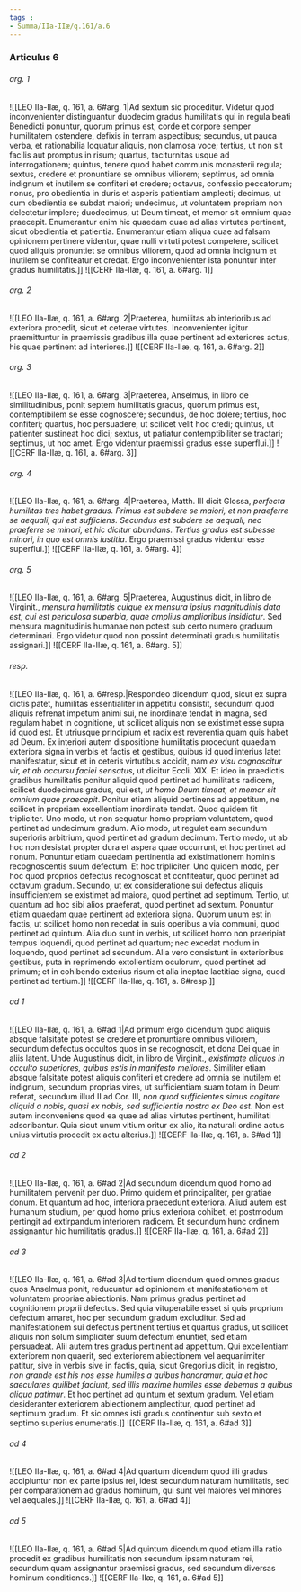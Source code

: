 ```yaml
---
tags : 
- Summa/IIa-IIæ/q.161/a.6
---
```


### Articulus 6

###### arg. 1
![[LEO IIa-IIæ, q. 161, a. 6#arg. 1|Ad sextum sic proceditur. Videtur quod inconvenienter distinguantur duodecim gradus humilitatis qui in regula beati Benedicti ponuntur, quorum primus est, corde et corpore semper humilitatem ostendere, defixis in terram aspectibus; secundus, ut pauca verba, et rationabilia loquatur aliquis, non clamosa voce; tertius, ut non sit facilis aut promptus in risum; quartus, taciturnitas usque ad interrogationem; quintus, tenere quod habet communis monasterii regula; sextus, credere et pronuntiare se omnibus viliorem; septimus, ad omnia indignum et inutilem se confiteri et credere; octavus, confessio peccatorum; nonus, pro obedientia in duris et asperis patientiam amplecti; decimus, ut cum obedientia se subdat maiori; undecimus, ut voluntatem propriam non delectetur implere; duodecimus, ut Deum timeat, et memor sit omnium quae praecepit. Enumerantur enim hic quaedam quae ad alias virtutes pertinent, sicut obedientia et patientia. Enumerantur etiam aliqua quae ad falsam opinionem pertinere videntur, quae nulli virtuti potest competere, scilicet quod aliquis pronuntiet se omnibus viliorem, quod ad omnia indignum et inutilem se confiteatur et credat. Ergo inconvenienter ista ponuntur inter gradus humilitatis.]]
![[CERF IIa-IIæ, q. 161, a. 6#arg. 1]]

###### arg. 2
![[LEO IIa-IIæ, q. 161, a. 6#arg. 2|Praeterea, humilitas ab interioribus ad exteriora procedit, sicut et ceterae virtutes. Inconvenienter igitur praemittuntur in praemissis gradibus illa quae pertinent ad exteriores actus, his quae pertinent ad interiores.]]
![[CERF IIa-IIæ, q. 161, a. 6#arg. 2]]

###### arg. 3
![[LEO IIa-IIæ, q. 161, a. 6#arg. 3|Praeterea, Anselmus, in libro de similitudinibus, ponit septem humilitatis gradus, quorum primus est, contemptibilem se esse cognoscere; secundus, de hoc dolere; tertius, hoc confiteri; quartus, hoc persuadere, ut scilicet velit hoc credi; quintus, ut patienter sustineat hoc dici; sextus, ut patiatur contemptibiliter se tractari; septimus, ut hoc amet. Ergo videntur praemissi gradus esse superflui.]]
![[CERF IIa-IIæ, q. 161, a. 6#arg. 3]]

###### arg. 4
![[LEO IIa-IIæ, q. 161, a. 6#arg. 4|Praeterea, Matth. III dicit Glossa, *perfecta humilitas tres habet gradus. Primus est subdere se maiori, et non praeferre se aequali, qui est sufficiens. Secundus est subdere se aequali, nec praeferre se minori, et hic dicitur abundans. Tertius gradus est subesse minori, in quo est omnis iustitia*. Ergo praemissi gradus videntur esse superflui.]]
![[CERF IIa-IIæ, q. 161, a. 6#arg. 4]]

###### arg. 5
![[LEO IIa-IIæ, q. 161, a. 6#arg. 5|Praeterea, Augustinus dicit, in libro de Virginit., *mensura humilitatis cuique ex mensura ipsius magnitudinis data est, cui est periculosa superbia, quae amplius amplioribus insidiatur*. Sed mensura magnitudinis humanae non potest sub certo numero graduum determinari. Ergo videtur quod non possint determinati gradus humilitatis assignari.]]
![[CERF IIa-IIæ, q. 161, a. 6#arg. 5]]

###### resp.
![[LEO IIa-IIæ, q. 161, a. 6#resp.|Respondeo dicendum quod, sicut ex supra dictis patet, humilitas essentialiter in appetitu consistit, secundum quod aliquis refrenat impetum animi sui, ne inordinate tendat in magna, sed regulam habet in cognitione, ut scilicet aliquis non se existimet esse supra id quod est. Et utriusque principium et radix est reverentia quam quis habet ad Deum. Ex interiori autem dispositione humilitatis procedunt quaedam exteriora signa in verbis et factis et gestibus, quibus id quod interius latet manifestatur, sicut et in ceteris virtutibus accidit, nam *ex visu cognoscitur vir, et ab occursu faciei sensatus*, ut dicitur Eccli. XIX. Et ideo in praedictis gradibus humilitatis ponitur aliquid quod pertinet ad humilitatis radicem, scilicet duodecimus gradus, qui est, *ut homo Deum timeat, et memor sit omnium quae praecepit*. Ponitur etiam aliquid pertinens ad appetitum, ne scilicet in propriam excellentiam inordinate tendat. Quod quidem fit tripliciter. Uno modo, ut non sequatur homo propriam voluntatem, quod pertinet ad undecimum gradum. Alio modo, ut regulet eam secundum superioris arbitrium, quod pertinet ad gradum decimum. Tertio modo, ut ab hoc non desistat propter dura et aspera quae occurrunt, et hoc pertinet ad nonum. Ponuntur etiam quaedam pertinentia ad existimationem hominis recognoscentis suum defectum. Et hoc tripliciter. Uno quidem modo, per hoc quod proprios defectus recognoscat et confiteatur, quod pertinet ad octavum gradum. Secundo, ut ex consideratione sui defectus aliquis insufficientem se existimet ad maiora, quod pertinet ad septimum. Tertio, ut quantum ad hoc sibi alios praeferat, quod pertinet ad sextum. Ponuntur etiam quaedam quae pertinent ad exteriora signa. Quorum unum est in factis, ut scilicet homo non recedat in suis operibus a via communi, quod pertinet ad quintum. Alia duo sunt in verbis, ut scilicet homo non praeripiat tempus loquendi, quod pertinet ad quartum; nec excedat modum in loquendo, quod pertinet ad secundum. Alia vero consistunt in exterioribus gestibus, puta in reprimendo extollentiam oculorum, quod pertinet ad primum; et in cohibendo exterius risum et alia ineptae laetitiae signa, quod pertinet ad tertium.]]
![[CERF IIa-IIæ, q. 161, a. 6#resp.]]

###### ad 1
![[LEO IIa-IIæ, q. 161, a. 6#ad 1|Ad primum ergo dicendum quod aliquis absque falsitate potest se credere et pronuntiare omnibus viliorem, secundum defectus occultos quos in se recognoscit, et dona Dei quae in aliis latent. Unde Augustinus dicit, in libro de Virginit., *existimate aliquos in occulto superiores, quibus estis in manifesto meliores*. Similiter etiam absque falsitate potest aliquis confiteri et credere ad omnia se inutilem et indignum, secundum proprias vires, ut sufficientiam suam totam in Deum referat, secundum illud II ad Cor. III, *non quod sufficientes simus cogitare aliquid a nobis, quasi ex nobis, sed sufficientia nostra ex Deo est*. Non est autem inconveniens quod ea quae ad alias virtutes pertinent, humilitati adscribantur. Quia sicut unum vitium oritur ex alio, ita naturali ordine actus unius virtutis procedit ex actu alterius.]]
![[CERF IIa-IIæ, q. 161, a. 6#ad 1]]

###### ad 2
![[LEO IIa-IIæ, q. 161, a. 6#ad 2|Ad secundum dicendum quod homo ad humilitatem pervenit per duo. Primo quidem et principaliter, per gratiae donum. Et quantum ad hoc, interiora praecedunt exteriora. Aliud autem est humanum studium, per quod homo prius exteriora cohibet, et postmodum pertingit ad extirpandum interiorem radicem. Et secundum hunc ordinem assignantur hic humilitatis gradus.]]
![[CERF IIa-IIæ, q. 161, a. 6#ad 2]]

###### ad 3
![[LEO IIa-IIæ, q. 161, a. 6#ad 3|Ad tertium dicendum quod omnes gradus quos Anselmus ponit, reducuntur ad opinionem et manifestationem et voluntatem propriae abiectionis. Nam primus gradus pertinet ad cognitionem proprii defectus. Sed quia vituperabile esset si quis proprium defectum amaret, hoc per secundum gradum excluditur. Sed ad manifestationem sui defectus pertinent tertius et quartus gradus, ut scilicet aliquis non solum simpliciter suum defectum enuntiet, sed etiam persuadeat. Alii autem tres gradus pertinent ad appetitum. Qui excellentiam exteriorem non quaerit, sed exteriorem abiectionem vel aequanimiter patitur, sive in verbis sive in factis, quia, sicut Gregorius dicit, in registro, *non grande est his nos esse humiles a quibus honoramur, quia et hoc saeculares quilibet faciunt, sed illis maxime humiles esse debemus a quibus aliqua patimur*. Et hoc pertinet ad quintum et sextum gradum. Vel etiam desideranter exteriorem abiectionem amplectitur, quod pertinet ad septimum gradum. Et sic omnes isti gradus continentur sub sexto et septimo superius enumeratis.]]
![[CERF IIa-IIæ, q. 161, a. 6#ad 3]]

###### ad 4
![[LEO IIa-IIæ, q. 161, a. 6#ad 4|Ad quartum dicendum quod illi gradus accipiuntur non ex parte ipsius rei, idest secundum naturam humilitatis, sed per comparationem ad gradus hominum, qui sunt vel maiores vel minores vel aequales.]]
![[CERF IIa-IIæ, q. 161, a. 6#ad 4]]

###### ad 5
![[LEO IIa-IIæ, q. 161, a. 6#ad 5|Ad quintum dicendum quod etiam illa ratio procedit ex gradibus humilitatis non secundum ipsam naturam rei, secundum quam assignantur praemissi gradus, sed secundum diversas hominum conditiones.]]
![[CERF IIa-IIæ, q. 161, a. 6#ad 5]]

